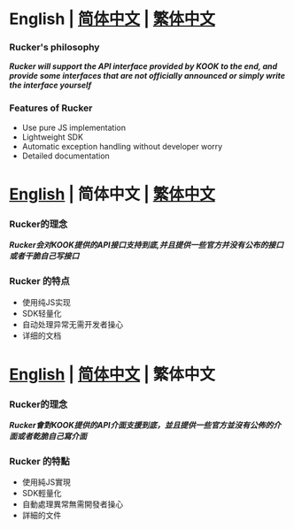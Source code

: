 # English | [简体中文](https://github.com/Buelie/Rucker#english--%E7%AE%80%E4%BD%93%E4%B8%AD%E6%96%87--%E7%B9%81%E4%BD%93%E4%B8%AD%E6%96%87-1) | [繁体中文](https://github.com/Buelie/Rucker/edit/main/README.md#english--%E7%AE%80%E4%BD%93%E4%B8%AD%E6%96%87--%E7%B9%81%E4%BD%93%E4%B8%AD%E6%96%87-1)

### Rucker's philosophy
***Rucker will support the API interface provided by KOOK to the end, and provide some interfaces that are not officially announced or simply write the interface yourself***

### Features of Rucker
* Use pure JS implementation
* Lightweight SDK
* Automatic exception handling without developer worry
* Detailed documentation

# [English](https://github.com/Buelie/Rucker/edit/main/README.md#english--%E7%AE%80%E4%BD%93%E4%B8%AD%E6%96%87--%E7%B9%81%E4%BD%93%E4%B8%AD%E6%96%87) | 简体中文 | [繁体中文](https://github.com/Buelie/Rucker/edit/main/README.md#english--%E7%AE%80%E4%BD%93%E4%B8%AD%E6%96%87--%E7%B9%81%E4%BD%93%E4%B8%AD%E6%96%87-1)

### Rucker的理念
***Rucker会对KOOK提供的API接口支持到底,并且提供一些官方并没有公布的接口或者干脆自己写接口***

### Rucker 的特点
* 使用纯JS实现
* SDK轻量化
* 自动处理异常无需开发者操心
* 详细的文档

# [English](https://github.com/Buelie/Rucker/edit/main/README.md#english--%E7%AE%80%E4%BD%93%E4%B8%AD%E6%96%87--%E7%B9%81%E4%BD%93%E4%B8%AD%E6%96%87) | [简体中文](https://github.com/Buelie/Rucker#english--%E7%AE%80%E4%BD%93%E4%B8%AD%E6%96%87--%E7%B9%81%E4%BD%93%E4%B8%AD%E6%96%87-1) | 繁体中文

### Rucker的理念
***Rucker會對KOOK提供的API介面支援到底，並且提供一些官方並沒有公佈的介面或者乾脆自己寫介面***

### Rucker 的特點
* 使用純JS實現
* SDK輕量化
* 自動處理異常無需開發者操心
* 詳細的文件
